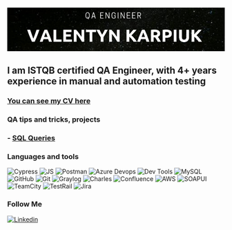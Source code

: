[![Header](https://github.com/ValentynKarpiuk/valentynkarpiuk/blob/main/assets/header.png)](https://www.linkedin.com/in/valentyn-karpiuk/)

## I am ISTQB certified QA Engineer, with 4+ years experience in manual and automation testing

### [You can see my CV here](https://drive.google.com/file/d/1ARTgotpPjVNVkodtIdkNKxpy_IBEI0XT/view?usp=drive_link)

### QA tips and tricks, projects

### - [SQL Queries]()


### Languages and tools
![Cypress](https://img.shields.io/badge/Cypress-black?logo=cypress)
![JS](https://img.shields.io/badge/javascript-blue?logo=javascript)
![Postman](https://img.shields.io/badge/Postman-black?logo=postman)
![Azure Devops](https://img.shields.io/badge/AzureDevOps-black?logo=azuredevops)
![Dev Tools](https://img.shields.io/badge/DevTools-black?logo=devtools)
![MySQL](https://img.shields.io/badge/MySQL-black?logo=MySQL)
![GitHub](https://img.shields.io/badge/GitHub-181717?logo=github)
![Git](https://img.shields.io/badge/Git-181717?logo=git)
![Graylog](https://img.shields.io/badge/Graylog-181717?logo=graylog)
![Charles](https://img.shields.io/badge/Charles-181717?logo=charles)
![Confluence](https://img.shields.io/badge/Confluence-172B4D?logo=confluence)
![AWS](https://img.shields.io/badge/AWS-FF9900?logo=aws)
![SOAPUI](https://img.shields.io/badge/SOAPUI-181717?logo=SOAPUI)
![TeamCity](https://img.shields.io/badge/TeamCity-000000?logo=teamcity)
![TestRail](https://img.shields.io/badge/TestRail-000000?logo=testrail)
![Jira](https://img.shields.io/badge/Jira-0052CC?logo=jira)

### Follow Me 

[![Linkedin](https://img.shields.io/badge/LinkedIn-0A66C2?logo=linkedin)](https://www.linkedin.com/in/valentyn-karpiuk/)